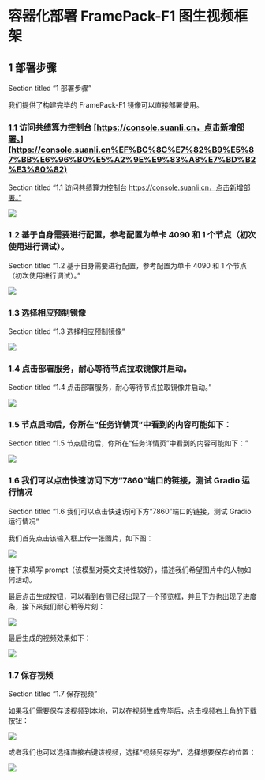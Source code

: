 # 容器化部署 FramePack-F1 图生视频框架

## 1 部署步骤

Section titled “1 部署步骤”

我们提供了构建完毕的 FramePack-F1 镜像可以直接部署使用。

### 1.1 访问共绩算力控制台 [https://console.suanli.cn，点击新增部署。](https://console.suanli.cn%EF%BC%8C%E7%82%B9%E5%87%BB%E6%96%B0%E5%A2%9E%E9%83%A8%E7%BD%B2%E3%80%82)

Section titled “1.1 访问共绩算力控制台 https://console.suanli.cn，点击新增部署。”

![](/assets/K68ybp7vZoVDtax5VmbcBWJUnXc.png)

### 1.2 基于自身需要进行配置，参考配置为单卡 4090 和 1 个节点（初次使用进行调试）。

Section titled “1.2 基于自身需要进行配置，参考配置为单卡 4090 和 1 个节点（初次使用进行调试）。”

![](/assets/Bn6QbmEsPo3hXsxbgUucYLmpnNh.png)

### 1.3 选择相应预制镜像

Section titled “1.3 选择相应预制镜像”

![](/assets/MpUMby0Lyo2BVpx68ShcKVOFn1j.png)

### 1.4 点击部署服务，耐心等待节点拉取镜像并启动。

Section titled “1.4 点击部署服务，耐心等待节点拉取镜像并启动。”

![](/assets/ZJ5HbNP3Coy6D9xyPCZcdNDVnfd.png)

### 1.5 节点启动后，你所在“任务详情页”中看到的内容可能如下：

Section titled “1.5 节点启动后，你所在“任务详情页”中看到的内容可能如下：”

![](/assets/ZQQVb1yPnoKNd7xzhrNcWx1Unhd.png)

### 1.6 我们可以点击快速访问下方“7860”端口的链接，测试 Gradio 运行情况

Section titled “1.6 我们可以点击快速访问下方“7860”端口的链接，测试 Gradio 运行情况”

我们首先点击该输入框上传一张图片，如下图：

![](/assets/CfxGbVDQ1oyzLIxyLWWcwOuSnwc.png)

接下来填写 prompt（该模型对英文支持性较好），描述我们希望图片中的人物如何活动。

最后点击生成按钮，可以看到右侧已经出现了一个预览框，并且下方也出现了进度条，接下来我们耐心稍等片刻：

![](/assets/W618bf4xeojnkexGIOUch2EpnQb.png)

最后生成的视频效果如下：

![](/assets/NdtYbkqkBokwN0xHbyDcQMTjnvb.gif)

### 1.7 保存视频

Section titled “1.7 保存视频”

如果我们需要保存该视频到本地，可以在视频生成完毕后，点击视频右上角的下载按钮：

![](/assets/X9GVbVQ2GoND07xrLWmc9c9dnzg.png)

或者我们也可以选择直接右键该视频，选择“视频另存为”，选择想要保存的位置：

![](/assets/Txn3bPDHeoii4GxeVpicmZv0nCt.png)
